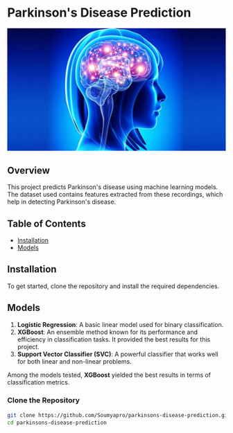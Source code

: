 # Parkinson's Disease Prediction

![Parkinson's Disease](parkinson.jpg)


## Overview

This project predicts Parkinson's disease using machine learning models. The dataset used contains features extracted from these recordings, which help in detecting Parkinson's disease.

## Table of Contents

- [Installation](#installation)
- [Models](#models)

## Installation

To get started, clone the repository and install the required dependencies.

## Models

1. **Logistic Regression**: A basic linear model used for binary classification.
2. **XGBoost**: An ensemble method known for its performance and efficiency in classification tasks. It provided the best results for this project.
3. **Support Vector Classifier (SVC)**: A powerful classifier that works well for both linear and non-linear problems.

Among the models tested, **XGBoost** yielded the best results in terms of classification metrics.


### Clone the Repository

```bash
git clone https://github.com/Soumyapro/parkinsons-disease-prediction.git
cd parkinsons-disease-prediction
